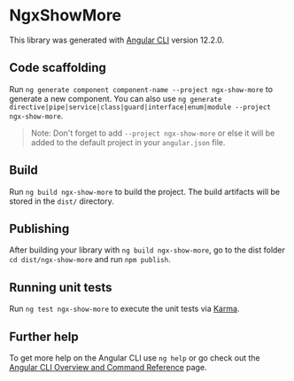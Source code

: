# NgxShowMore

This library was generated with [Angular CLI](https://github.com/angular/angular-cli) version 12.2.0.

## Code scaffolding

Run `ng generate component component-name --project ngx-show-more` to generate a new component. You can also use `ng generate directive|pipe|service|class|guard|interface|enum|module --project ngx-show-more`.
> Note: Don't forget to add `--project ngx-show-more` or else it will be added to the default project in your `angular.json` file. 

## Build

Run `ng build ngx-show-more` to build the project. The build artifacts will be stored in the `dist/` directory.

## Publishing

After building your library with `ng build ngx-show-more`, go to the dist folder `cd dist/ngx-show-more` and run `npm publish`.

## Running unit tests

Run `ng test ngx-show-more` to execute the unit tests via [Karma](https://karma-runner.github.io).

## Further help

To get more help on the Angular CLI use `ng help` or go check out the [Angular CLI Overview and Command Reference](https://angular.io/cli) page.
